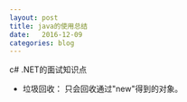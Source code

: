 ```yaml
---
layout: post
title: java的使用总结
date:   2016-12-09
categories: blog
---
```

c# .NET的面试知识点

- 垃圾回收：
   只会回收通过"new"得到的对象。